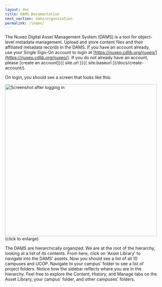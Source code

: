 ```yaml
---
layout: doc
title: DAMS Documentation
next_section: dams/organization
permalink: /index/
---
```


The Nuxeo Digital Asset Management System (DAMS) is a tool for object-level metadata management. Upload and store content files and their affiliated metadata records in the DAMS. If you have an account already, use your Single Sign-On account to login at [https://nuxeo.cdlib.org/nuxeo/](https://nuxeo.cdlib.org/nuxeo/). If you do not already have an account, please [create an account]({{ site.url }}{{ site.baseurl }}/docs/create-account/).

On login, you should see a screen that looks like this: 

<a href="{{ site.url }}{{ site.baseurl }}/images/1_on-login.png"><img src="{{ site.url }}{{ site.baseurl }}/images/1_on-login.png" alt="Screenshot after logging in" style="width: 500px"></a>
<br>(click to enlarge)

The DAMS are hierarchically organized. We are at the root of the hierarchy, looking at a list of its contents. From here, click on 'Asset Library' to navigate into the DAMS' assets. Now you should see a list of all 10 campuses and UCOP. Navigate to your campus' folder to see a list of project folders. Notice how the sidebar reflects where you are in the hierarchy. Feel free to explore the Content, History, and Manage tabs on the Asset Library, your campus' folder, and other campuses' folders.